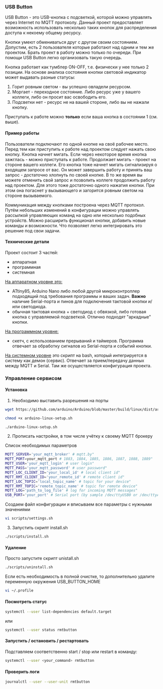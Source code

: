 ### USB Button

USB Button - это USB-кнопка с подсветкой, которой можно управлять через Internet по MQTT протоколу.
Данный проект предоставляет возможность использовать несколько таких кнопок для распределения доступа к некоему общему ресурсу.

Кнопки умеют обмениваться друг с другом своим состоянием.
Допустим, есть 2 пользователя которые работают над одним и тем же проектом. Брать проект в работу можно только по очереди.
При помощи USB Button легко организовать такую очередь.

Кнопка работает как тумблер ON-OFF, т.е. физически у нее только 2 позиции. На основе анализа состояния кнопки световой индикатор может выдавать разные статусы:
1. Горит ровным светом - вы успешно овладели ресурсом.
2. Моргает - переходное состояние. Либо ресурс уже у вашего коллеги, либо он просит вас освободить его.
3. Подсветки нет - ресурс не на вашей стороне, либо вы не нажали кнопку.

Приступать к работе можно **только** если ваша кнопка в состоянии 1 (см. выше).

#### Пример работы
Пользователи подключают по одной кнопке на своё рабочее место.
Перед тем как приступить к работе над проектом следует нажать свою кнопку.
Кнопка начнет мигать. Если через некоторое время кнопка зажглась - можно приступать к работе.
Продолжает мигать - проект на стороне вашего коллеги. Его кнопка тоже начнет мигать сигнализируя о входящем запросе от вас.
Он может завершить работу и принять ваш запрос - достаточно хлопнуть по своей кнопке.
В то же время вы можете отменить свой запрос и позволить коллеге продолжить работу над проектом. Для этого тоже достаточно одного нажатия кнопки. При этом она погаснет у вызывающего и загорится ровным светом на стороне вызываемого.

Коммуникация между кнопками построена через MQTT протокол. Путём небольших изменений в конфигурации можно управлять рассылкой управляющих команд на одно или несколько подобных устройств.
Можно расширить функционал кнопки, добавить новые команды и возможности. Что позволяет легко интегрировать это решение под свои задачи.

#### Технические детали
Проект состоит 3 частей:
- аппаратная
- программная
- системная

<u>На аппаратном уровне это:</u>
- ATtiny85, Arduino Nano либо любой другой микроконтроллер подходящий под требования программы и ваших задач.
**Важно** наличие Serial-порта и пинов для подключения тактовой кнопки и/или светодиода.
- обычная тактовая кнопка + светодиод с обвязкой, либо готовая кнопка с управляемой подсветкой.
Отлично подходят "аркадные" кнопки.

<u>На программном уровне:</u>
- скетч, с использованием прерываний и таймеров. Программа отвечает за обработку сигналов из Serial-порта и событий кнопки.

<u>На системном уровне</u> это скрипт на bash, который интегрируется в систему как демон (сервис). Отвечает за прием/передачу данных между MQTT и Serial.
Там же осуществляется конфигурация проекта.

### Управление сервисом
#### Установка
1. Необходимо выставить разрешения на порты
```bash
wget https://github.com/arduino/Arduino/blob/master/build/linux/dist/arduino-linux-setup.sh
```
```bash
chmod +x arduino-linux-setup.sh
```
```bash
./arduino-linux-setup.sh
```

2. Прописать настройки, в том числе учётку к своему MQTT брокеру

Список необходимых параметров
```bash
MQTT_SERVER='your_mqtt_broker' # mqtt.by"
MQTT_PORT=your_mqtt_port # 1883, 1884, 1885, 1886, 1887, 1888, 1889"
MQTT_USER='your_mqtt_login' # user login"
MQTT_PASS='your_mqtt_password' # user password"
MQTT_LOC_CLIENT_ID='your_local_id' # local client id"
MQTT_RMT_CLIENT_ID='your_remote_id' # remote client id"
MQTT_LOC_TOPIC='local_topic_name' # topic for your device"
MQTT_RMT_TOPIC='remote_topic_name' # topic for remote device"
MQTT_LOG='path_to_log_file' # log for incoming MQTT messages"
USB_PORT='your_port' # Serial port (by sample /dev/ttyUSB0 or /dev/ttyACM0)"
```
Создаем файл конфигурации и вписываем все параметры с нужными значениями
```bash
vi scripts/settings.sh
```

3. Запустить скрипт install.sh
```bash
./scripts/install.sh
```
#### Удаление
Просто запустите скрипт unistall.sh
```bash
./scripts/uninstall.sh
```
Если есть необходимость в полной очистке, то дополнительно удалите переменную окружения USB_BUTTON_HOME
```bash
vi ~/.profile
```
#### Посмотреть статус
```bash
systemctl --user list-dependencies default.target
```
или
```bash
systemctl --user status rmtbutton
```
#### Запустить / остановить / рестартовать
Подставляем соответственно start / stop или restart в команду:
```bash
systemctl --user <your_command> rmtbutton
```
#### Проверить логи
```bash
journalctl --user --user-unit rmtbutton
```
